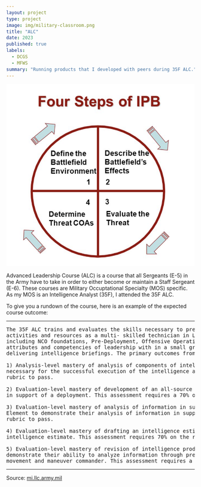 ```yaml
---
layout: project
type: project
image: img/military-classroom.png
title: "ALC"
date: 2023
published: true
labels:
  - DCGS
  - MFWS
summary: "Running products that I developed with peers during 35F ALC."
---
```


<img class="img-fluid" src="../img/igniting/IPB.png">

Advanced Leadership Course (ALC) is a course that all Sergeants (E-5) in the Army have to take in order to either become or maintain a Staff Sergeant (E-6). These courses are Military Occuptational Specialty (MOS) specific. As my MOS is an Intelligence Analyst (35F), I attended the 35F ALC.  

To give you a rundown of the course, here is an example of the expected course outcome:

<hr>

<pre>
The 35F ALC trains and evaluates the skills necessary to prepare 35F Staff Sergeants to lead and train Soldiers and manage intelligence 
activities and resources as a multi- skilled technician in Large Scale Combat Operations (LSCO). The 35F ALC consists of four modules 
including NCO foundations, Pre-Deployment, Offensive Operations and Stability Operations. Throughout these modules students exercise the 
attributes and competencies of leadership with in a small group environment, while conducting analysis, developing intelligence products and 
delivering intelligence briefings. The primary outcomes from teaching these modules include: 

1) Analysis-level mastery of analysis of components of intelligence architecture. Students assess coordination requirements that are 
necessary for the successful execution of the intelligence architecture plan in a written examination. This assessment requires 70% on the 
rubric to pass. 
  
2) Evaluation-level mastery of development of an all-source training plan. Students work individually to develop a near term training plan 
in support of a deployment. This assessment requires a 70% on the rubric to pass. 

3) Evaluation-level mastery of analysis of information in support of shaping operations. Students will work as a BOE Intelligence Support 
Element to demonstrate their analysis of information in support of shaping operations in phase 1. This assessment requires a 70% on the 
rubric to pass. 
  
4) Evaluation-level mastery of drafting an intelligence estimate in support of shaping operations. Students individually draft an 
intelligence estimate. This assessment requires 70% on the rubric to pass. 
  
5) Evaluation-level mastery of revision of intelligence products in support of shaping operations for warfighting functions. Students 
demonstrate their ability to analyze information through presentation of a Battle Update Briefing and describe how their products support a 
movement and maneuver commander. This assessment requires a 70% on the rubric to pass.
</pre>

<hr>

Source: <a href="https://mi.llc.army.mil/"><i class="large github icon "></i>mi.llc.army.mil</a>
